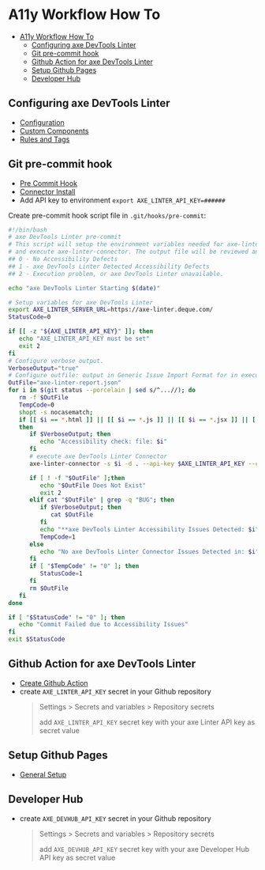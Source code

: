 # A11y Workflow How To

- [A11y Workflow How To](#a11y-workflow-how-to)
  - [Configuring axe DevTools Linter](#configuring-axe-devtools-linter)
  - [Git pre-commit hook](#git-pre-commit-hook)
  - [Github Action for axe DevTools Linter](#github-action-for-axe-devtools-linter)
  - [Setup Github Pages](#setup-github-pages)
  - [Developer Hub](#developer-hub)

## Configuring axe DevTools Linter

- [Configuration](https://docs.deque.com/linter/4.0.0/en/axe-linter-configuration)
- [Custom Components](https://docs.deque.com/linter/4.0.0/en/vs-code-jetbrains-custom-components)
- [Rules and Tags](https://docs.deque.com/linter/4.0.0/en/axe-linter-rules)

## Git pre-commit hook

- [Pre Commit Hook](https://docs.deque.com/linter/4.0.0/en/axe-linter-git-pre-commit-hook)
- [Connector Install](https://docs.deque.com/linter/4.0.0/en/agora-npm-connector)  
- Add API key to environment
  `export AXE_LINTER_API_KEY=######`

Create pre-commit hook script file in `.git/hooks/pre-commit`:

```bash
#!/bin/bash
# axe DevTools Linter pre-commit
# This script will setup the environment variables needed for axe-linter-connector
# and execute axe-linter-connector. The output file will be reviewed and call back with exit codes:
## 0 - No Accessibility Defects
## 1 - axe DevTools Linter Detected Accessibility Defects
## 2 - Execution problem, or axe DevTools Linter unavailable.

echo "axe DevTools Linter Starting $(date)"

# Setup variables for axe DevTools Linter
export AXE_LINTER_SERVER_URL=https://axe-linter.deque.com/
StatusCode=0

if [[ -z "${AXE_LINTER_API_KEY}" ]]; then
   echo "AXE_LINTER_API_KEY must be set"
   exit 2
fi
# Configure verbose output.
VerboseOutput="true"
# Configure outfile: output in Generic Issue Import Format for in execution directory.
OutFile="axe-linter-report.json"
for i in $(git status --porcelain | sed s/^...//); do
   rm -f $OutFile
   TempCode=0
   shopt -s nocasematch;
   if [[ $i == *.html ]] || [[ $i == *.js ]] || [[ $i == *.jsx ]] || [[ $i == *.tsx ]] || [[ $i == *.vue ]] || [[ $i == *.htm ]] || [[$i == *.liquid]] || [[ $i == *.md ]] || [[ $i == *.markdown ]];
   then
      if $VerboseOutput; then
         echo "Accessibility check: file: $i"
      fi
      # execute axe DevTools Linter Connector
      axe-linter-connector -s $i -d . --api-key $AXE_LINTER_API_KEY --config ./axe-linter.yml --url $AXE_LINTER_SERVER_URL

      if [ ! -f "$OutFile" ];then
         echo "$OutFile Does Not Exist"
         exit 2
      elif cat "$OutFile" | grep -q "BUG"; then
         if $VerboseOutput; then
            cat $OutFile
         fi
         echo "**axe DevTools Linter Accessibility Issues Detected: $i"
         TempCode=1
      else
         echo "No axe DevTools Linter Connector Issues Detected in: $i"
      fi
      if [ "$TempCode" != "0" ]; then
         StatusCode=1
      fi
      rm $OutFile
   fi
done

if [ "$StatusCode" != "0" ]; then
   echo "Commit Failed due to Accessibility Issues"
fi
exit $StatusCode
```

## Github Action for axe DevTools Linter

- [Create Github Action](https://docs.deque.com/linter/4.0.0/en/axe-linter-github-action)
- create `AXE_LINTER_API_KEY` secret in your Github repository
  > Settings > Secrets and variables > Repository secrets
  >
  > add `AXE_LINTER_API_KEY` secret key with your axe Linter API key as secret value

## Setup Github Pages

- [General Setup](https://blog.logrocket.com/gh-pages-react-apps/)

## Developer Hub

- create `AXE_DEVHUB_API_KEY` secret in your Github repository
  > Settings > Secrets and variables > Repository secrets
  >
  > add `AXE_DEVHUB_API_KEY` secret key with your axe Developer Hub API key as secret value
